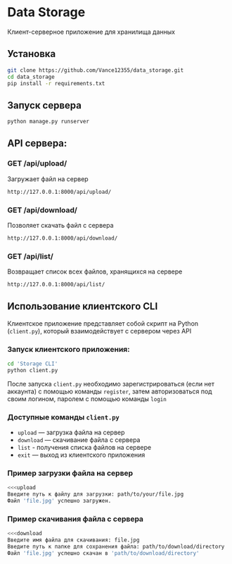 # Data Storage
Клиент-серверное приложение для хранилища данных

## Установка
```bash
git clone https://github.com/Vance12355/data_storage.git
cd data_storage
pip install -r requirements.txt
```

## Запуск сервера
```bash
python manage.py runserver
```

## API сервера:
### GET /api/upload/
Загружает файл на сервер
```bash
http://127.0.0.1:8000/api/upload/
```
### GET /api/download/
Позволяет скачать файл с сервера
```bash
http://127.0.0.1:8000/api/download/
```
### GET /api/list/
Возвращает список всех файлов, хранящихся на сервере
```bash
http://127.0.0.1:8000/api/list/
```


## Использование клиентского CLI
Клиентское приложение представляет собой скрипт на Python (`client.py`), который взаимодействует с сервером через API

### Запуск клиентского приложения:
```bash
cd 'Storage CLI'
python client.py
```

После запуска `client.py` необходимо зарегистрироваться (если нет аккаунта) c помощью команды `register`, затем авторизоваться под своим логином, паролем с помощью команды `login`

### Доступные команды `client.py`


- `upload` — загрузка файла на сервер
- `download` — скачивание файла с сервера
- `list` - получения списка файлов на сервере
- `exit` — выход из клиентского приложения

### Пример загрузки файла на сервер

```bash
<<<upload
Введите путь к файлу для загрузки: path/to/your/file.jpg
Файл 'file.jpg' успешно загружен.
```

### Пример скачивания файла с сервера

```bash
<<<download
Введите имя файла для скачивания: file.jpg
Введите путь к папке для сохранения файла: path/to/download/directory
Файл 'file.jpg' успешно скачан в 'path/to/download/directory'
```

